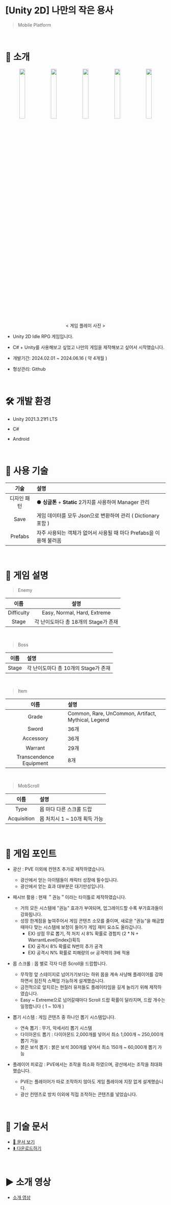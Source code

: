 # [Unity 2D] 나만의 작은 용사
> Mobile Platform

<br>

# 📘 소개
<div align="center">

  <img src="https://github.com/hhcczz/Idle-Game/assets/101077489/84ceb5ed-053f-45bf-9dad-1d3dc638b050" width="19%" height="20%"/>
  <img src="https://github.com/hhcczz/Idle-Game/assets/101077489/f745a0d2-69ed-4770-8275-a5b22c4e103c" width="19%" height="20%"/>
  <img src="https://github.com/hhcczz/Idle-Game/assets/101077489/1fd88a07-4683-40ef-92b9-0208a55be075" width="19%" height="20%"/>
  <img src="https://github.com/hhcczz/Idle-Game/assets/101077489/3a589a00-d3ac-4fc3-afce-d7430ee658a8" width="19%" height="20%"/>
  <img src="https://github.com/hhcczz/Idle-Game/assets/101077489/7aaf8433-ac93-4c27-8963-664944501fbd" width="19%" height="20%"/>

  < 게임 플레이 사진 >
</div>

+ Unity 2D Idle RPG 게임입니다.

+ C# + Unity를 사용해보고 싶었고 나만의 게임을 제작해보고 싶어서 시작했습니다.

+ 개발기간: 2024.02.01 ~ 2024.06.16 ( 약 4개월 )

+ 형상관리: Github

<br>

# 🛠️ 개발 환경
+ Unity 2021.3.21f1 LTS
+ C#
+ Android

  <br>

# 🧪 사용 기술
| 기술 | 설명 |
|:---:|:---|
| 디자인 패턴 | ● **싱글톤** + **Static** 2가지를 사용하여 Manager 관리 |
| Save | 게임 데이터를 모두 Json으로 변환하여 관리 ( Dictionary 포함 ) |
| Prefabs | 자주 사용되는 객체가 없어서 사용될 때 마다 Prefabs을 이용해 불러옴 |

<br>

# 📖 게임 설명

> Enemy  

| 이름 | 설명 |
|:---:|:---:|
| Difficulty | Easy, Normal, Hard, Extreme |
| Stage | 각 난이도마다 총 18개의 Stage가 존재 |

<br>

> Boss 

| 이름 | 설명 |
|:---:|:---|
| Stage | 각 난이도마다 총 10개의 Stage가 존재 |

<br>

> Item

| 이름 | 설명 |
|:---:|:---|
| Grade | Common, Rare, UnCommon, Artifact, Mythical, Legend |
| Sword | 36개 |
| Accessory | 36개 |
| Warrant | 29개 |
| Transcendence Equipment | 8개 |

<br>

> MobScroll 

| 이름 | 설명 |
|:---:|:---|
| Type | 몹 마다 다른 스크롤 드랍 |
| Acquisition | 몹 처치시 1 ~ 10개 획득 가능 |

<br>

# 🚀 게임 포인트
  - 광산 : PVE 이외에 컨텐츠 추가로 제작하였습니다.
     - 광산에서 얻는 아이템들이 캐릭터 성장에 필수입니다.
     - 광산에서 얻는 효과 대부분은 대기만성입니다.
       
  - 패시브 활용 : 현재 ＂권능＂이라는 타이틀로 제작하였습니다.
    - 거의 모든 시스템에 "권능" 효과가 부여되며, 업그레이드할 수록 부가효과들이 강화됩니다.
    - 성장 한계점을 높여주어서 게임 콘텐츠 소모를 줄이며, 새로운 "권능"을 해금할때마다 맞는 시스템에 보정이 들어가 게임 재미 요소도 올라갑니다.
      - EX) 상점 무료 뽑기, 적 처치 시 8% 확률로 경험치 (2 * N + WarrantLevel[index])획득
      - EX) 공격시 8% 확률로 N번의 추가 공격
      - EX) 공격시 N% 확률로 피해량의 or 공격력의 3배 적용

  - 몹 스크롤 : 몹 별로 각자 다른 Scroll을 드랍합니다.
     - 무작정 앞 스테이지로 넘어가기보다는 하위 몹을 계속 사냥해 플레이어를 강화하면서 점진적 스펙업 가능하게 설계했습니다.
     - 금전적으로 앞지르는 현질러 유저들도 플레이타임을 길게 늘리기 위해 제작하였습니다.
     - Easy ~ Extreme으로 넘어갈때마다 Scroll 드랍 확률이 달라지며, 드랍 개수는 일정합니다 ( 1 ~ 10개 )
       
  - 뽑기 시스템 : 게임 콘텐츠 중 하나인 뽑기 시스템입니다.
    - 연속 뽑기 : 무기, 악세서리 뽑기 시스템
    - 다이아몬드 뽑기 : 다이아몬드 2,000개를 넣어서 최소 1,000개 ~ 250,000개 뽑기 가능
    - 붉은 보석 뽑기 : 붉은 보석 300개를 넣어서 최소 150개 ~ 60,000개 뽑기 가능
      
  - 플레이어 피로감 : PVE에서는 조작을 최소화 하였으며, 광산에서는 조작을 최대화 했습니다.
    - PVE는 플레이어가 따로 조작하지 않아도 게임 플레이에 지장 없게 설계했습니다.
    - 광산 컨텐츠로 방치 이외에 직접 조작하는 콘텐츠를 넣었습니다.
      
    
<br>

# 📄 기술 문서

+ [📘 문서 보기](./%EB%82%98%EB%A7%8C%EC%9D%98%20%EC%9E%91%EC%9D%80%20%EC%9A%A9%EC%82%AC%20%EA%B8%B0%EC%88%A0%20%EB%AC%B8%EC%84%9C.pdf) 
+ [⬇️ 다운로드하기](https://raw.githubusercontent.com/hhcczz/Idle-Game/main/%EB%82%98%EB%A7%8C%EC%9D%98%20%EC%9E%91%EC%9D%80%20%EC%9A%A9%EC%82%AC%20%EA%B8%B0%EC%88%A0%20%EB%AC%B8%EC%84%9C.pdf)

<br>

# ▶️ 소개 영상
+ [소개 영상](https://www.youtube.com/watch?v=_BroSnrOvzk)

